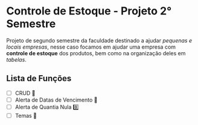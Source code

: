# Controle de Estoque - Projeto 2° Semestre

Projeto de segundo semestre da faculdade destinado a ajudar *pequenas e locais empresas*, nesse caso focamos em ajudar uma empresa com **controle de estoque** dos produtos, bem como na organização deles em *tabelas*.

## Lista de Funções

- [ ] CRUD 📑
- [ ] Alerta de Datas de Vencimento 📆
- [ ] Alerta de Quantia Nula 0️⃣
- [ ] Temas 🎨

